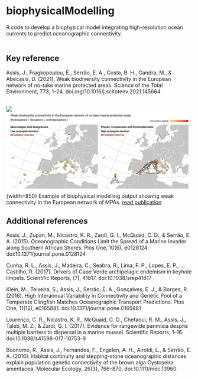 # biophysicalModelling

R code to develop a biophysical model integrating high-resolution ocean currents to predict oceanographic connectivity.
<br><br>
## Key reference

Assis, J., Fragkopoulou, E., Serrão, E. A., Costa, B. H., Gandra, M., & Abecasis, D. (2021). Weak biodiversity connectivity in the European network of no-take marine protected areas. Science of the Total Environment, 773, 1–24. doi.org/10.1016/j.scitotenv.2021.145664
<br><br>

<img src="./Data/img.pn" width=850 align=right>


![plot](./Data/img.png){width=850}
Example of biophysical modelling output showing weak connectivity in the European network of MPAs. [read publication](https://www.sciencedirect.com/science/article/pii/S0048969721007324)

## Additional references

Assis, J., Zupan, M., Nicastro, K. R., Zardi, G. I., McQuaid, C. D., & Serrão, E. A. (2015). Oceanographic Conditions Limit the Spread of a Marine Invader along Southern African Shores. Plos One, 10(6), e0128124. doi:10.1371/journal.pone.0128124

Cunha, R. L., Assis, J., Madeira, C., Seabra, R., Lima, F. P., Lopes, E. P., … Castilho, R. (2017). Drivers of Cape Verde archipelagic endemism in keyhole limpets. Scientific Reports, (7), 41817. doi:10.1038/srep41817

Klein, M., Teixeira, S., Assis, J., Serrão, E. A., Gonçalves, E. J., & Borges, R. (2016). High Interannual Variability in Connectivity and Genetic Pool of a Temperate Clingfish Matches Oceanographic Transport Predictions. Plos One, 11(12), e0165881. doi:10.1371/journal.pone.0165881

Lourenço, C. R., Nicastro, K. R., McQuaid, C. D., Chefaoui, R. M., Assis, J., Taleb, M. Z., & Zardi, G. I. (2017). Evidence for rangewide panmixia despite multiple barriers to dispersal in a marine mussel. Scientific Reports, 1–16. doi:10.1038/s41598-017-10753-9

Buonomo, R., Assis, J., Fernandes, F., Engelen, A. H., Airoldi, L., & Serrão, E. A. (2016). Habitat continuity and stepping-stone oceanographic distances explain population genetic connectivity of the brown alga Cystoseira amentacea. Molecular Ecology, 26(3), 766–870. doi:10.1111/mec.13960
